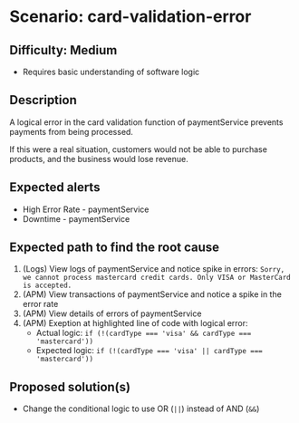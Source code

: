 # Scenario: **card-validation-error**


## Difficulty: **Medium**

* Requires basic understanding of software logic


## Description

A logical error in the card validation function of paymentService prevents payments from being processed.

If this were a real situation, customers would not be able to purchase products, and the business would lose revenue.


## Expected alerts

* High Error Rate - paymentService
* Downtime - paymentService


## Expected path to find the root cause

1. (Logs) View logs of paymentService and notice spike in errors:
    `Sorry, we cannot process mastercard credit cards. Only VISA or MasterCard is accepted.`
2. (APM) View transactions of paymentService and notice a spike in the error rate
3. (APM) View details of errors of paymentService
4. (APM) Exeption at highlighted line of code with logical error:
    * Actual logic: `if (!(cardType === 'visa' && cardType === 'mastercard'))`
    * Expected logic: `if (!(cardType === 'visa' || cardType === 'mastercard'))`


## Proposed solution(s)

* Change the conditional logic to use OR (`||`) instead of AND (`&&`)
